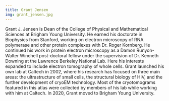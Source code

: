```yaml
---
title: Grant Jensen
img: grant_jensen.jpg
---
```


Grant J. Jensen is Dean of the College of Physical and Mathematical Sciences at Brigham Young University. He earned his doctorate in Biophysics from Stanford, working on electron microscopy of RNA polymerase and other protein complexes with Dr. Roger Kornberg. He continued his work in protein electron microscopy as a Damon Runyon-Walter Winchell post-doctoral fellow under the supervision of Dr. Kenneth Downing at the Lawrence Berkeley National Lab. Here his interests expanded to include electron tomography of whole cells. Grant launched his own lab at Caltech in 2002, where his research has focused on three main areas: the ultrastructure of small cells, the structural biology of HIV, and the further development of cryoEM technology. Most of the cryotomograms featured in this atlas were collected by members of his lab while working with him at Caltech. In 2020, Grant moved to Brigham Young University. 



